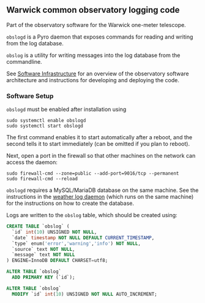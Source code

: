 ## Warwick common observatory logging code

Part of the observatory software for the Warwick one-meter telescope.

`obslogd` is a Pyro daemon that exposes commands for reading and writing from the log database.

`obslog` is a utility for writing messages into the log database from the commandline.

See [Software Infrastructure](https://github.com/warwick-one-metre/docs/wiki/Software-Infrastructure) for an overview of the observatory software architecture and instructions for developing and deploying the code.

### Software Setup

`obslogd` must be enabled after installation using
```
sudo systemctl enable obslogd
sudo systemctl start obslogd
```

The first command enables it to start automatically after a reboot, and the second tells it to start immediately (can be omitted if you plan to reboot).

Next, open a port in the firewall so that other machines on the network can access the daemon:
```
sudo firewall-cmd --zone=public --add-port=9016/tcp --permanent
sudo firewall-cmd --reload
```

`obslogd` requires a MySQL/MariaDB database on the same machine.  See the instructions in the [weather log daemon](https://github.com/warwick-one-metre/weatherlogd) (which runs on the same machine) for the instructions on how to create the database.

Logs are written to the `obslog` table, which should be created using:

```sql
CREATE TABLE `obslog` (
  `id` int(10) UNSIGNED NOT NULL,
  `date` timestamp NOT NULL DEFAULT CURRENT_TIMESTAMP,
  `type` enum('error','warning','info') NOT NULL,
  `source` text NOT NULL,
  `message` text NOT NULL
) ENGINE=InnoDB DEFAULT CHARSET=utf8;

ALTER TABLE `obslog`
  ADD PRIMARY KEY (`id`);

ALTER TABLE `obslog`
  MODIFY `id` int(10) UNSIGNED NOT NULL AUTO_INCREMENT;
```
